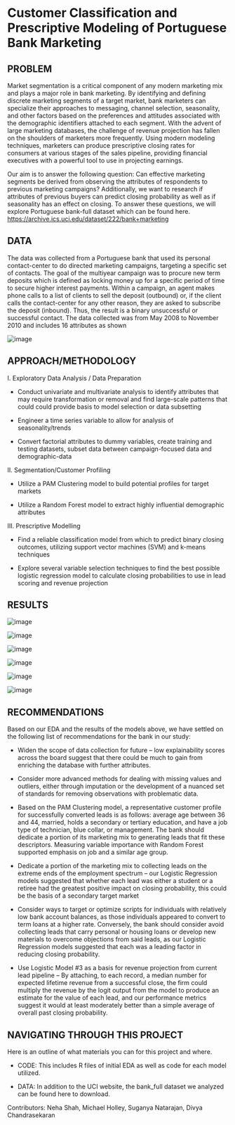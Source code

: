 # Customer Classification and Prescriptive Modeling of Portuguese Bank Marketing

## PROBLEM  

Market segmentation is a critical component of any modern marketing mix and plays a major role in bank marketing. By identifying and defining discrete marketing segments of a target market, bank marketers can specialize their approaches to messaging, channel selection, seasonality, and other factors based on the preferences and attitudes associated with the demographic identifiers attached to each segment. With the advent of large marketing databases, the challenge of revenue projection has fallen on the shoulders of marketers more frequently. Using modern modeling techniques, marketers can produce prescriptive closing rates for consumers at various stages of the sales pipeline, providing financial executives with a powerful tool to use in projecting earnings. 

Our aim is to answer the following question: Can effective marketing segments be derived from observing the attributes of respondents to previous marketing campaigns? 
Additionally, we want to research if attributes of previous buyers can predict closing probability as well as if seasonality has an effect on closing. To answer these questions, we will explore Portuguese bank-full dataset which can be found here. https://archive.ics.uci.edu/dataset/222/bank+marketing

## DATA 

The data was collected from a Portuguese bank that used its personal contact-center to do directed marketing campaigns, targeting a specific set of contacts. The goal of the multiyear campaign was to procure new term deposits which is defined as locking money up for a specific period of time to secure higher interest payments. Within a campaign, an agent makes phone calls to a list of clients to sell the deposit (outbound) or, if the client calls the contact-center for any other reason, they are asked to subscribe the deposit (inbound). Thus, the result is a binary unsuccessful or successful contact.
The data collected was from May 2008 to November 2010 and includes 16 attributes as shown

![image](https://github.gatech.edu/storage/user/58706/files/06727882-b720-4b4a-9924-17ac9de582e8)

## APPROACH/METHODOLOGY 

I. Exploratory Data Analysis / Data Preparation

* Conduct univariate and multivariate analysis to identify attributes that may require transformation or removal and find large-scale patterns that could could provide basis to model selection or data subsetting

* Engineer a time series variable to allow for analysis of seasonality/trends

* Convert factorial attributes to dummy variables, create training and testing datasets, subset data between campaign-focused data and demographic-data

II. Segmentation/Customer Profiling

* Utilize a PAM Clustering model to build potential profiles for target markets

* Utilize a Random Forest model to extract highly influential demographic attributes

III. Prescriptive Modelling

* Find a reliable classification model from which to predict binary closing outcomes, utilizing support vector machines (SVM) and k-means techniques

* Explore several variable selection techniques to find the best possible logistic regression model to calculate closing probabilities to use in lead scoring and revenue projection

## RESULTS 

![image](https://github.com/nshah-11/bank-marketing/assets/97864887/c0f408cc-7b51-4342-aa71-fbcb29cb479c)

![image](https://github.com/nshah-11/bank-marketing/assets/97864887/8c4e30f9-596a-47be-9822-00f3e89c006f)

![image](https://github.com/nshah-11/bank-marketing/assets/97864887/80182328-9b92-4be2-bb32-40f62c9668c3)

![image](https://github.com/nshah-11/bank-marketing/assets/97864887/3b7482aa-868a-4fd2-aa4e-34b8d6107f7a)

![image](https://github.com/nshah-11/bank-marketing/assets/97864887/a9672036-352c-4fd1-b74a-6250c6193b47)

![image](https://github.com/nshah-11/bank-marketing/assets/97864887/d6548ca7-092a-4af1-b34d-8745d0388df1)

## RECOMMENDATIONS 

Based on our EDA and the results of the models above, we have settled on the following list of recommendations for the bank in our study:

* Widen the scope of data collection for future – low explainability scores across the board suggest that there could be much to gain from enriching the database with further attributes.

* Consider more advanced methods for dealing with missing values and outliers, either through imputation or the development of a nuanced set of standards for removing observations with problematic data.

* Based on the PAM Clustering model, a representative customer profile for successfully converted leads is as follows: average age between 36 and 44, married, holds a secondary or tertiary education, and have a job type of technician, blue collar, or management. The bank should dedicate a portion of its marketing mix to generating leads that fit these descriptors. Measuring variable importance with Random Forest supported emphasis on job and a similar age group.

* Dedicate a portion of the marketing mix to collecting leads on the extreme ends of the employment spectrum – our Logistic Regression models suggested that whether each lead was either a student or a retiree had the greatest positive impact on closing probability, this could be the basis of a secondary target market

* Consider ways to target or optimize scripts for individuals with relatively low bank account balances, as those individuals appeared to convert to term loans at a higher rate. Conversely, the bank should consider avoid collecting leads that carry personal or housing loans or develop new materials to overcome objections from said leads, as our Logistic Regression models suggested that each was a leading factor in reducing closing probability.

* Use Logistic Model #3 as a basis for revenue projection from current lead pipeline – By attaching, to each record, a median number for expected lifetime revenue from a successful close, the firm could multiply the revenue by the logit output from the model to produce an estimate for the value of each lead, and our performance metrics suggest it would at least moderately better than a simple average of overall past closing probability.
 
## NAVIGATING THROUGH THIS PROJECT 
Here is an outline of what materials you can for this project and where.

* CODE: This includes R files of initial EDA as well as code for each model utilized. 

* DATA: In addition to the UCI website, the bank_full dataset we analyzed can be found here to download. 
  
Contributors: Neha Shah, Michael Holley, Suganya Natarajan, Divya Chandrasekaran
